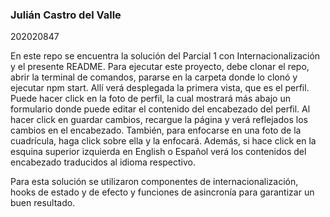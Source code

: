 ### Julián Castro del Valle

202020847

En este repo se encuentra la solución del Parcial 1 con Internacionalización y el presente README. Para ejecutar este proyecto, debe clonar el repo, abrir la terminal de comandos, pararse en la carpeta donde lo clonó y ejecutar npm start. Allí verá desplegada la primera vista, que es el perfil. Puede hacer click en la foto de perfil, la cual mostrará más abajo un formulario donde puede editar el contenido del encabezado del perfil. Al hacer click en guardar cambios, recargue la página y verá reflejados los cambios en el encabezado. También, para enfocarse en una foto de la cuadrícula, haga click sobre ella y la enfocará. Además, si hace click en la esquina superior izquierda en English o Español verá los contenidos del encabezado traducidos al idioma respectivo. 

Para esta solución se utilizaron componentes de internacionalización, hooks de estado y de efecto y funciones de asincronía para garantizar un buen resultado. 
